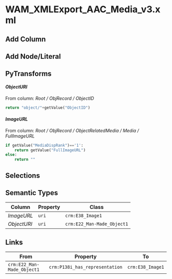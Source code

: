 # WAM_XMLExport_AAC_Media_v3.xml

## Add Column

## Add Node/Literal

## PyTransforms
#### _ObjectURI_
From column: _Root / ObjRecord / ObjectID_
``` python
return "object/"+getValue("ObjectID")
```

#### _ImageURL_
From column: _Root / ObjRecord / ObjectRelatedMedia / Media / FullImageURL_
``` python
if getValue("MediaDispRank")=='1':
    return getValue("FullImageURL")
else:
    return ""
```


## Selections

## Semantic Types
| Column | Property | Class |
|  ----- | -------- | ----- |
| _ImageURL_ | `uri` | `crm:E38_Image1`|
| _ObjectURI_ | `uri` | `crm:E22_Man-Made_Object1`|


## Links
| From | Property | To |
|  --- | -------- | ---|
| `crm:E22_Man-Made_Object1` | `crm:P138i_has_representation` | `crm:E38_Image1`|
